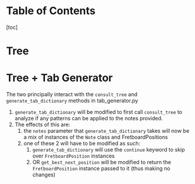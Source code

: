 # Table of Contents

[toc]

# Tree

# Tree + Tab Generator

The two principally interact with the `consult_tree` and `generate_tab_dictionary` methods in tab\_generator.py

1. `generate_tab_dictionary` will be modified to first call `consult_tree` to analyze if any patterns can be applied to the notes provided. 
2. The effects of this are:
	1. the `notes` parameter that `generate_tab_dictionary` takes will now be a mix of instances of the `Note` class and FretboardPositions
	2. one of these 2 will have to be modified as such:
		1. `generate_tab_dictionary` will use the `continue` keyword to skip over `FretboardPosition` instances 
		2. OR `get_best_next_position` will be modified to return the `FretboardPosition` instance passed to it (thus making no changes)
